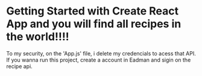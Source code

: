 # Getting Started with Create React App and you will find all recipes in the world!!!!

To my security, on the 'App.js' file, i delete my credencials to acess that API. If you wanna run this project, create a account in Eadman and sigin
on the recipe api.


